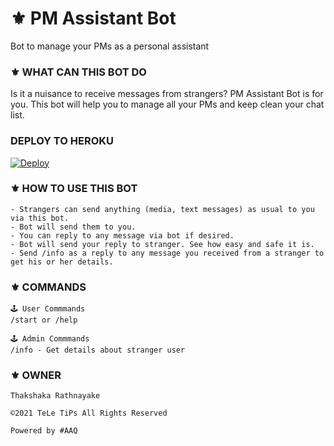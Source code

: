 # ⚜️ PM Assistant Bot
Bot to manage your PMs as a personal assistant
### ⚜️ WHAT CAN THIS BOT DO
Is it a nuisance to receive messages from strangers? PM Assistant Bot is for you. 
This bot will help you to manage all your PMs and keep clean your chat list.
### DEPLOY TO HEROKU

[![Deploy](https://www.herokucdn.com/deploy/button.svg)](https://heroku.com/deploy?template=https://github.com/Thakshaka/PMAssistantTeLeTiPs)

### ⚜️ HOW TO USE THIS BOT

```
- Strangers can send anything (media, text messages) as usual to you via this bot.
- Bot will send them to you.
- You can reply to any message via bot if desired.
- Bot will send your reply to stranger. See how easy and safe it is.
- Send /info as a reply to any message you received from a stranger to get his or her details.
```

### ⚜️ COMMANDS 

```
🕹 User Commmands
/start or /help

🕹 Admin Commmands
/info - Get details about stranger user
```

### ⚜️ OWNER

```
Thakshaka Rathnayake 
 
©️2021 TeLe TiPs All Rights Reserved
 
Powered by #AAQ
```
